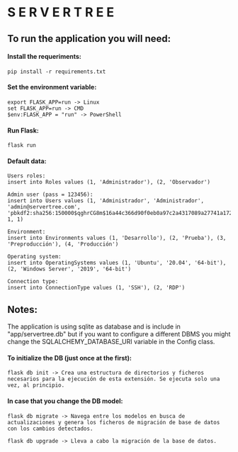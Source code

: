 # S E R V E R   T R E E

## To run the application you will need:
#### Install the requeriments:
    pip install -r requirements.txt

#### Set the environment variable:
    export FLASK_APP=run -> Linux
    set FLASK_APP=run -> CMD
    $env:FLASK_APP = "run" -> PowerShell
    
#### Run Flask:
    flask run
    
#### Default data:
    Users roles:
    insert into Roles values (1, 'Administrador'), (2, 'Observador')

    Admin user (pass = 123456):
    insert into Users values (1, 'Administrador', 'Administrador', 'admin@servertree.com', 'pbkdf2:sha256:150000$qghrCG8m$16a44c366d90f0eb0a97c2a4317089a27741a172d9a410d025ed6a7dd56f11a4', 1, 1)

    Environment:
    insert into Environments values (1, 'Desarrollo'), (2, 'Prueba'), (3, 'Preproducción'), (4, 'Producción')

    Operating system:
    insert into OperatingSystems values (1, 'Ubuntu', '20.04', '64-bit'), (2, 'Windows Server', '2019', '64-bit')

    Connection type:
    insert into ConnectionType values (1, 'SSH'), (2, 'RDP')

## Notes:
The application is using sqlite as database and is include in "app/servertree.db" but if you want to configure a different DBMS you might change the SQLALCHEMY_DATABASE_URI variable in the Config class.

#### To initialize the DB (just once at the first):
    flask db init -> Crea una estructura de directorios y ficheros necesarios para la ejecución de esta extensión. Se ejecuta solo una vez, al principio.

#### In case that you change the DB model:
    flask db migrate -> Navega entre los modelos en busca de actualizaciones y genera los ficheros de migración de base de datos con los cambios detectados.

    flask db upgrade -> Lleva a cabo la migración de la base de datos.
